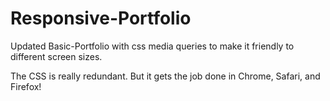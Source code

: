 # Responsive-Portfolio
Updated Basic-Portfolio with css media queries to make it friendly to different screen sizes.

The CSS is really redundant. But it gets the job done in Chrome, Safari, and Firefox!